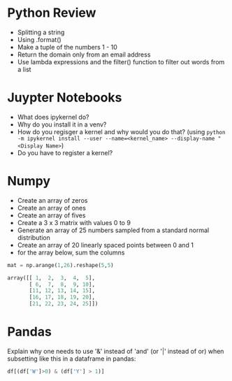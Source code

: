 # Python Review

- Splitting a string
- Using .format()
- Make a tuple of the numbers 1 - 10
- Return the domain only from an email address
- Use lambda expressions and the filter() function to filter out words from a list

# Juypter Notebooks

- What does ipykernel do?
- Why do you install it in a venv?
- How do you regisger a kernel and why would you do that? (using `python -m ipykernel install --user --name=<kernel_name> --display-name "<Display Name>`)
- Do you have to register a kernel?

# Numpy

- Create an array of zeros
- Create an array of ones
- Create an array of fives
- Create a 3 x 3 matrix with values 0 to 9
- Generate an array of 25 numbers sampled from a standard normal distribution
- Create an array of 20 linearly spaced points between 0 and 1
- for the array below, sum the columns

```python
mat = np.arange(1,26).reshape(5,5)

array([[ 1,  2,  3,  4,  5],
       [ 6,  7,  8,  9, 10],
       [11, 12, 13, 14, 15],
       [16, 17, 18, 19, 20],
       [21, 22, 23, 24, 25]])

```

# Pandas

Explain why one needs to use '&' instead of 'and' (or '|' instead of or) when subsetting like this in a dataframe in pandas:

```py
df[(df['W']>0) & (df['Y'] > 1)]
```
